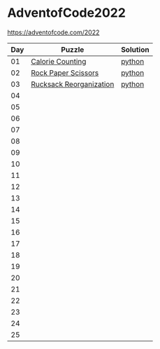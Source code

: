 # AdventofCode2022

https://adventofcode.com/2022

| Day | Puzzle | Solution |
|---|---|---|
| 01 | [Calorie Counting](https://adventofcode.com/2022/day/1) | [python](https://github.com/BrageLae/Aoc22/blob/main/day1/day1.py) |
| 02 | [Rock Paper Scissors](https://adventofcode.com/2022/day/2) | [python](https://github.com/BrageLae/Aoc22/blob/main/day2/day2.py) |
| 03 | [Rucksack Reorganization](https://adventofcode.com/2022/day/3) | [python](https://github.com/BrageLae/Aoc22/blob/main/day3/day3.py) |
| 04 |  |  |
| 05 |  |  |
| 06 |  |  |
| 07 |  |  |
| 08 |  |  |
| 09 |  |  |
| 10 |  |  |
| 11 |  |  |
| 12 |  |  |
| 13 |  |  |
| 14 |  |  |
| 15 |  |  |
| 16 |  |  |
| 17 |  |  |
| 18 |  |  |
| 19 |  |  |
| 20 |  |  |
| 21 |  |  |
| 22 |  |  |
| 23 |  |  |
| 24 |  |  |
| 25 |  |  |
